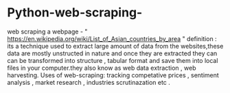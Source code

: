 # Python-web-scraping-
web scraping a webpage - " https://en.wikipedia.org/wiki/List_of_Asian_countries_by_area "
definition : its a technique used to extract large amount of data from the websites,these data are mostly unstructed in nature and once they are extracted they can can be transformed into structure , tabular format and save them into local files in your computer.they also know as web data extraction , web harvesting.
Uses of web-scraping: tracking competative prices , sentiment analysis , market research , industries scrutinazation etc .
